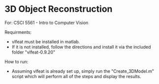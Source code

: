 3D Object Reconstruction
=====================================
For: CSCI 5561 - Intro to Computer Vision

Requirments:
* vlfeat must be installed in matlab. 
 * If it is not installed, follow the directions and install it via the included folder "vlfeat-0.9.20"

How to run:
* Assuming vlfeat is already set up, simply run the "Create_3DModel.m" script which will perform all of the steps and display the results.

